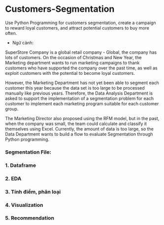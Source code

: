# Customers-Segmentation
Use Python Programming for customers segmentation, create a campaign to reward loyal customers, and attract potential customers to buy more often.

- Ngữ cảnh:
  
SuperStore Company is a global retail company - Global, the company has lots of customers.
On the occasion of Christmas and New Year, the Marketing department wants to run marketing campaigns to thank customers who have supported the company over the past time, as well as exploit customers with the potential to become loyal customers.
    
However, the Marketing Department has not yet been able to segment each customer this year because the data set is too large to be processed manually like previous years. Therefore, the Data Analysis Department is asked to support the implementation of a segmentation problem for each customer to implement each marketing program suitable for each customer group.

The Marketing Director also proposed using the RFM model, but in the past, when the company was small, the team could calculate and classify it themselves using Excel. Currently, the amount of data is too large, so the Data Department wants to build a flow to evaluate Segmentation through Python programming.
    


    
### Segmentation File:
    

    
### 1. Dataframe

    

    

    
### 2. EDA
    
    
### 3. Tính điểm, phân loại
    
    
### 4. Visualization
        
    
### 5. Recommendation
    

